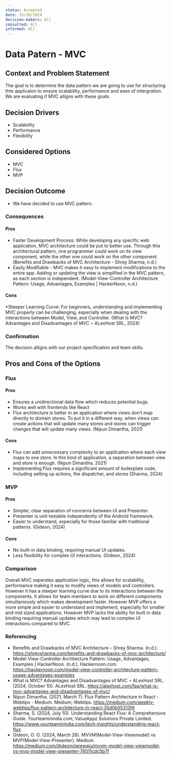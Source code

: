 ```yaml
---
status: Accepted
date: 15/10/2024
decision-makers: All
consulted: All
informed: All
---
```


# Data Patern - MVC

## Context and Problem Statement
The goal is to determine the data pattern we are going to use for structuring thte applicaion to ensure scalability, performance and ease of intergration. We are evaluating if MVC alligns with these goals.

## Decision Drivers

* Scalability
* Performance
* Flexibility
  
## Considered Options

* MVC
* Flux
* MVP

## Decision Outcome

* We have decided to use MVC pattern.

### Consequences
#### Pros
* Faster Development Process: While developing any specific web application, MVC architecture could be put to better use. Through this architectural pattern, one programmer could work on its view component, while the other one could work on the other component. (Benefits and Drawbacks of MVC Architecture – Shrey Sharma, n.d.)
* Easily Modifiable - MVC makes it easy to implement modifications to the entire app. Adding or updating the view is simplified in the MVC pattern, as each section is independent. (Model-View-Controller Architecture Pattern: Usage, Advantages, Examples | HackerNoon, n.d.)

#### Cons
*Steeper Learning Curve: For beginners, understanding and implementing MVC properly can be challenging, especially when dealing with the interactions between Model, View, and Controller. (What Is MVC? Advantages and Disadvantages of MVC ⋆ ALexHost SRL, 2024)

### Confirmation
The decision alligns with our project specification and team skills.

## Pros and Cons of the Options
### Flux
#### Pros
* Ensures a unidirectional data flow which reduces potential bugs.
* Works well with frontends like React
* Flux architecture is better in an application where views don’t map directly to domain stores. To put it in a different way, when views can create actions that will update many stores and stores can trigger changes that will update many views. (Nipun Dimantha, 2021)
#### Cons
* Flux can add unnecessary complexity to an application where each view maps to one store. In this kind of application, a separation between view and store is enough. (Nipun Dimantha, 2021)
* Implementing Flux requires a significant amount of boilerplate code, including setting up actions, the dispatcher, and stores (Sharma, 2024)
###  MVP
#### Pros
* Simpler, clear separation of concerns between UI and Presenter.
* Presenter is unit-testable independently of the Android framework.
* Easier to understand, especially for those familiar with traditional patterns.
  (Gideon, 2024)
  
#### Cons
* No built-in data binding, requiring manual UI updates.
* Less flexibility for complex UI interactions.
(Gideon, 2024)
### Comparison
Overall MVC seperates application logic, this allows for scalability, performance making it easy to modify views of models and controllers. However it has a steeper learning curve due to its interactions between the components. It allows for team members to work on different components simultaniously which makes development faster. However MVP offers a more simple and easier to understand and implement, especially for smaller and mid sized applications. However MVP lacks the ability for built in data binding requiring manual updates which may lead to complex UI interactions compared to MVC.

### Referencing
*  Benefits and Drawbacks of MVC Architecture – Shrey Sharma. (n.d.). https://shreysharma.com/benefits-and-drawbacks-of-mvc-architecture/
*  Model-View-Controller Architecture Pattern: Usage, Advantages, Examples | HackerNoon. (n.d.). Hackernoon.com. https://hackernoon.com/model-view-controller-architecture-pattern-usage-advantages-examples
*  What is MVC? Advantages and Disadvantages of MVC ⋆ ALexHost SRL. (2024, October 10). ALexHost SRL. https://alexhost.com/faq/what-is-mvc-advantages-and-disadvantages-of-mvc/
*  Nipun Dimantha. (2021, March 7). Flux Pattern Architecture in React - Webtips - Medium. Medium; Webtips. https://medium.com/weekly-webtips/flux-pattern-architecture-in-react-35d0b55313f6
*  Sharma, S. (2024, July 10). Understanding React Flux: A Comprehensive Guide. Yourteaminindia.com; ValueAppz Solutions Private Limited. https://www.yourteaminindia.com/tech-insights/understanding-react-flux
*  Gideon, O. O. (2024, March 26). MVVM(Model-View-Viewmodel) vs MVP(Model-View-Presenter). Medium. https://medium.com/@deonolarewaju/mvvm-model-view-viewmodel-vs-mvp-model-view-presenter-76011cdc5b7f
‌

‌

‌

‌
